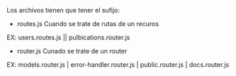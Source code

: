 Los archivos tienen que tener el sufijo:

- routes.js Cuando se trate de rutas de un recuros 

EX: users.routes.js || pulbications.router.js

- router.js Cunado se trate de un router 

EX: models.router.js | error-handler.router.js | public.router.js | docs.router.js